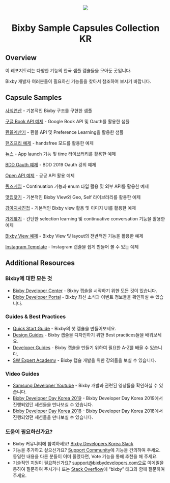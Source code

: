 <p align="Center">
  <img src="https://bixbydevelopers.com/dev/docs-assets/resources/dev-guide/bixby_logo_github-11221940070278028369.png">
  <br/>
  <h1 align="Center">Bixby Sample Capsules Collection KR</h1>
</p>

## Overview

이 레포지토리는 다양한 기능의 한국 샘플 캡슐들을 모아둔 곳입니다.

Bixby 개발자 여러분들이 필요하신 기능들을 찾아서 참조하여 보시기 바랍니다.

## Capsule Samples

[사칙연산](../../tree/master/capsule-sample-arithmetic-KR) - 기본적인 Bixby 구조를 구현한 샘플

[구글 Book API 예제](../../tree/master/capsule-sample-book-KR) - Google Book API 및 Oauth를 활용한 샘플

[환율계산기](../../tree/master/capsule-sample-currencies-KR) - 환욜 API 및 Preference Learning을 활용한 샘플

[핸즈프리 예제](../../tree/master/capsule-sample-handsfree-KR) - handsfree 모드를 활용한 예제

[뉴스](../../tree/master/capsule-sample-news-KR) - App launch 기능 및 time 라이브러리를 활용한 예제

[BDD Oauth 예제](../../tree/master/capsule-sample-Oauth-KR) - BDD 2019 Oauth 강의 예제

[Open API 예제](../../tree/master/capsule-sample-open_api-KR) - 공공 API 활용 예제

[퀴즈게임](../../tree/master/capsule-sample-quizgame-KR) - Continuation 기능과 enum 타입 활용 및 외부 API를 활용한 예제

[맛집찾기](../../tree/master/capsule-sample-restaurants-KR) - 기본적인 Bixby View와 Geo, Self 라이브러리를 활용한 예제

[강아지사진첩](../../tree/master/capsule-sample-shibalnu-KR) - 기본적인 Bixby view 활용 및 이미지 UI를 활용한 예제

[가게찾기](../../tree/master/capsule-sample-stores-KR) - 간단한 selection learning 및 continuative conversation 기능을 활용한 예제

[Bixby View 예제](../../tree/master/capsule-sample-view_example-KR) - Bixby View 및 layout의 전반적인 기능을 활용한 예제

[Instagram Template](../../tree/master/capsule-sample-instagram_template-KR) - Instagram 캡슐을 쉽게 만들어 볼 수 있는 예제

## Additional Resources

### Bixby에 대한 모든 것
* [Bixby Developer Center](http://bixbydevelopers.com) - Bixby 캡슐을 시작하기 위한 모든 것이 있습니다.
* [Bixby Developer Portal](https://bixby.developer.samsung.com/) - Bixby 최신 소식과 이벤트 정보들을 확인하실 수 있습니다.

### Guides & Best Practices
* [Quick Start Guide](https://bixbydevelopers.com/dev/docs/get-started/quick-start) - Bixby의 첫 캡슐을 만들어보세요.
* [Design Guides](https://bixbydevelopers.com/dev/docs/dev-guide/design-guides) - Bixby 캡슐을 디자인하기 위한 Best practices들을 배워보세요.
* [Developer Guides](https://bixbydevelopers.com/dev/docs/dev-guide/developers) - Bixby 캡슐을 만들기 위하여 필요한 A-Z를 배울 수 있습니다.
* [SW Expert Academy](https://swexpertacademy.com/main/learn/course/subjectList.do?courseId=BIXBY_CAPSULE) - Bixby 캡슐 개발을 위한 강의들을 보실 수 있습니다.

### Video Guides
* [Samsung Developer Youtube](https://www.youtube.com/user/SMInnov8) - Bixby 개발과 관련된 영상들을 확인하실 수 있습니다.
* [Bixby Developer Day Korea 2019](https://www.youtube.com/watch?v=Ty1ahLX7FlM&list=PL7PfK8Mp1rLE89RvwBh2IdCD3h6uAvgGm) - Bixby Developer Day Korea 2019에서 진행되었던 세션들을 만나보실 수 있습니다.
* [Bixby Developer Day Korea 2018](https://www.youtube.com/playlist?list=PL7PfK8Mp1rLH0vLvT0yv5VXh_3x2bCUHl) - Bixby Developer Day Korea 2018에서 진행되었던 세션들을 만나보실 수 있습니다.


### 도움이 필요하신가요?
* Bixby 커뮤니티에 참여하세요! [Bixby Developers Korea Slack](https://join.slack.com/t/bixbydeveloperskorea/shared_invite/enQtNTY2Mjc1NjUzNjA1LTYzOWYwZWE4MjExNTg4ZWUyNDg4OWViNDRiOWUyMjg0Yzg5NWI5N2NlNGU4Nzg4ZThiZGI0ZGEzZGY1OGE1MjI)
* 기능을 추가하고 싶으신가요? [Support Community](https://support.bixbydevelopers.com/hc/en-us/community/topics/360000183273-Feature-Requests)에 기능을 건의하여 주세요. 동일한 내용을 다른 분들이 이미 올렸다면, Vote 기능을 통해 추천을 해 주세요.
* 기술적인 지원이 필요하신가요? support@bixbydevelopers.com으로 이메일을 통하여 질문하여 주시거나 또는 [Stack Overflow](https://stackoverflow.com/questions/tagged/bixby)에 “bixby” 태그와 함께 질문하여 주세요.

